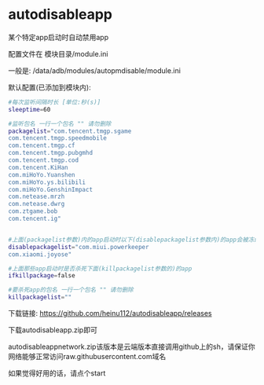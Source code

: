# autodisableapp

某个特定app启动时自动禁用app

配置文件在 模块目录/module.ini

一般是:
/data/adb/modules/autopmdisable/module.ini

默认配置(已添加到模块内):
```bash
#每次监听间隔时长 [单位:秒(s)]
sleeptime=60

#监听包名 一行一个包名 "" 请勿删除
packagelist="com.tencent.tmgp.sgame
com.tencent.tmgp.speedmobile
com.tencent.tmgp.cf
com.tencent.tmgp.pubgmhd
com.tencent.tmgp.cod
com.tencent.KiHan
com.miHoYo.Yuanshen
com.miHoYo.ys.bilibili
com.miHoYo.GenshinImpact
com.netease.mrzh
com.netease.dwrg
com.ztgame.bob
com.tencent.ig"


#上面(packagelist参数)内的app启动时以下(disablepackagelist参数内)的app会被冻结
disablepackagelist="com.miui.powerkeeper
com.xiaomi.joyose"

#上面那些app启动时是否杀死下面(killpackagelist参数的)的app
ifkillpackage=false

#要杀死app的包名 一行一个包名 "" 请勿删除
killpackagelist=""
```

下载链接:
https://github.com/heinu112/autodisableapp/releases

下载autodisableapp.zip即可

autodisableappnetwork.zip该版本是云端版本直接调用github上的sh，请保证你网络能够正常访问raw.githubusercontent.com域名

如果觉得好用的话，请点个start
